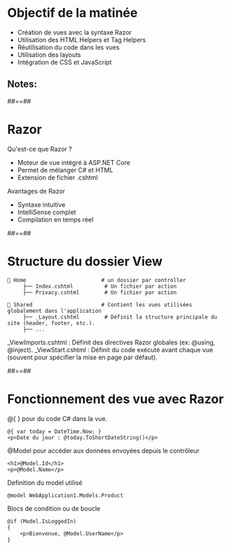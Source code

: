 # Objectif de la matinée

- Création de vues avec la syntaxe Razor
- Utilisation des HTML Helpers et Tag Helpers
- Réutilisation du code dans les vues
- Utilisation des layouts
- Intégration de CSS et JavaScript
<!-- .element: class="list-fragment" -->

Notes:
- 

##==##

# Razor

Qu'est-ce que Razor ?
- Moteur de vue intégré à ASP.NET Core
- Permet de mélanger C# et HTML
- Extension de fichier .cshtml

Avantages de Razor
- Syntaxe intuitive
- IntelliSense complet
- Compilation en temps réel


##==##

# Structure du dossier View

```
📁 Home                        # un dossier par controller
     ├── Index.cshtml          # Un fichier par action
     ├── Privacy.cshtml        # Un fichier par action

📁 Shared                      # Contient les vues utilisées globalement dans l'application
     ├── _Layout.cshtml        # Définit la structure principale du site (header, footer, etc.).
     ├── ...
```
_ViewImports.cshtml : Définit des directives Razor globales (ex: @using, @inject).
_ViewStart.cshtml : Définit du code exécuté avant chaque vue (souvent pour spécifier la mise en page par défaut).


##==##

# Fonctionnement des vue avec Razor 

@{ } pour du code C# dans la vue.

``` cshtml
@{ var today = DateTime.Now; }
<p>Date du jour : @today.ToShortDateString()</p>
```

@Model pour accéder aux données envoyées depuis le contrôleur

``` cshtml
<h1>@Model.Id</h1>
<p>@Model.Name</p>
```

Definition du model utilisé
``` cshtml
@model WebApplication1.Models.Product
```

Blocs de condition ou de boucle
``` cshtml
@if (Model.IsLoggedIn)
{
    <p>Bienvenue, @Model.UserName</p>
}
```
